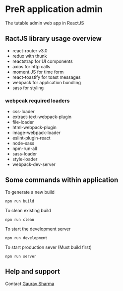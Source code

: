 # PreR application admin
The tutable admin web app in ReactJS

## RactJS library usage overview
- react-router v3.0
- redux with thunk
- reactstrap for UI components
- axios for http calls
- moment.JS for time form
- react-toastify for toast messages
- webpack for application bundling
- sass for styling

### webpcak required loaders
- css-loader
- extract-text-webpack-plugin
- file-loader
- html-webpack-plugin
- image-webpack-loader
- eslint-plugin-react
- node-sass
- npm-run-all
- sass-loader
- style-loader
- webpack-dev-server

## Some commands within application
To generate a new build
```
npm run build
```
To clean existing build
```
npm run clean
```
To start the development server
```
npm run development
```
To start production sever (Must build first)
```
npm run server
```

## Help and support
Contact <a href='mailto:sharma02gaurav@gmail.com?Subject=Help Realted to tutable-webapp repository'>Gaurav Sharma</a>


